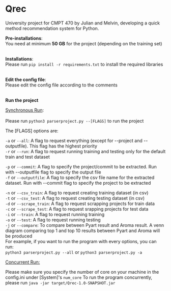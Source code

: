 # Qrec
University project for CMPT 470 by Julian and Melvin, developing a quick method recommendation system for Python.
<br />

**Pre-installations**:<br />
You need at minimum **50 GB** for the project (depending on the training set)<br /><br />

**Installations**:<br />
Please run ```pip install -r requirements.txt``` to install the required libraries<br /><br />

**Edit the config file**:<br />
Please edit the config file according to the comments<br /><br />

**Run the project**<br />

<ins>Synchronous Run</ins>: <br/><br/>
Please run ```python3 parserproject.py --[FLAGS]``` to run the project<br />

The [FLAGS] options are: <br/>

`-a` or `--all`: A flag to request everything (except for --project and --outputfile). This flag has the highest priority <br/> 
`-r` or `--run`: A flag to request running training and testing only for the default train and test dataset <br/>
    
`-p` or `--commit`: A flag to specify the project/commit to be extracted. Run with --outputfile flag to specify the output file <br/>
`-f` or `--outputfile`: A flag to specify the csv file name for the extracted dataset. Run with --commit flag to specify the project to be extracted <br/>

`-n` or `--csv_train`: A flag to request creating training dataset (in csv) <br/>
`-t` or `--csv_test`: A flag to request creating testing dataset (in csv) <br/>
`-d` or `--scrape_train`: A flag to request scrapping projects for train data <br/>
`-c` or `--scrape_test`: A flag to request srapping projects for test data <br/>
`-i` or `--train`: A flag to request running training <br/>
`-o` or `--test`: A flag to request running testing <br/>
`-j` or `--compare`: To compare between Pyart result and Aroma result. A venn diagram comparing top 1 and top 10 results between Pyart and Aroma will be produced<br/>
For example, if you want to run the program with every options, you can run: <br/>
```python3 parserproject.py --all``` or ```python3 parserproject.py -a``` <br/>

<ins>Concurrent Run<ins>: <br/>

Please make sure you specify the number of core on your machine in the config.ini under [System]'s `num_core`
To run the program concurrently, please run ```java -jar target/Qrec-1.0-SNAPSHOT.jar```



